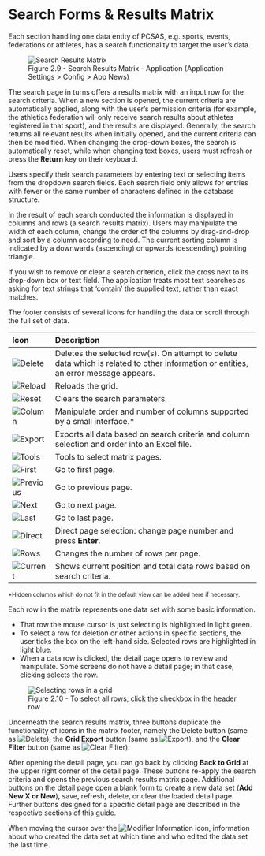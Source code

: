 # Search Forms & Results Matrix

Each section handling one data entity of PCSAS, e.g. sports, events, federations or athletes, has 
a search functionality to target the user’s data.

<figure>
    <img class="screenshot" src="_img/figures/2.9-search-results-matrix.png" alt="Search Results Matrix">
    <figcaption>Figure 2.9 - Search Results Matrix - Application (Application Settings > Config > App News)</figcaption>
</figure>

The search page in turns offers a results matrix with an input row for the search criteria. When a 
new section is opened, the current criteria are automatically applied, along with the user’s 
permission criteria (for example, the athletics federation will only receive search results about 
athletes registered in that sport), and the results are displayed. Generally, the search returns all
relevant results when initially opened, and the current criteria can then be modified. When 
changing the drop-down boxes, the search is automatically reset, while when changing text 
boxes, users must refresh or press the **Return** key on their keyboard.

Users specify their search parameters by entering text or selecting items from the dropdown 
search fields. Each search field only allows for entries with fewer or the same number of 
characters defined in the database structure. 

In the result of each search conducted the information is displayed in columns and rows (a 
search results matrix). Users may manipulate the width of each column, change the order of the 
columns by drag-and-drop and sort by a column according to need. The current sorting column 
is indicated by a downwards (ascending) or upwards (descending) pointing triangle.

If you wish to remove or clear a search criterion, click the cross next to its drop-down box or text 
field. The application treats most text searches as asking for text strings that ‘contain’ the 
supplied text, rather than exact matches.

The footer consists of several icons for handling the data or scroll through the full set of data.

| **Icon**                                                                              | **Description**                                                                                                                     |
| :------------------------------------------------------------------------------------ | :---------------------------------------------------------------------------------------------------------------------------------- |
| <img src="_img/inline/icon-delete.svg" alt="Delete" class="inline svg-large">         | Deletes the selected row(s). On attempt to delete data which is related to other information or entities, an error message appears. |
| <img src="_img/inline/icon-reload.svg" alt="Reload" class="inline svg-large">         | Reloads the grid.                                                                                                                   |
| <img src="_img/inline/icon-filter-remove.svg" alt="Reset" class="inline svg-large">   | Clears the search parameters.                                                                                                       |
| <img src="_img/inline/icon-format-columns.svg" alt="Column" class="inline svg-large"> | Manipulate order and number of columns supported by a small interface.<span class="asterisk">*</span>                               |
| <img src="_img/inline/icon-excel-download.svg" alt="Export" class="inline svg-large"> | Exports all data based on search criteria and column selection and order into an Excel file.                                        |
| <img src="_img/inline/icon-tools.png" alt="Tools" class="inline icon-set">            | Tools to select matrix pages.                                                                                                       |
| <img src="_img/inline/icon-first.png" alt="First" class="inline icon-set">            | Go to first page.                                                                                                                   |
| <img src="_img/inline/icon-previous.png" alt="Previous" class="inline icon-set">      | Go to previous page.                                                                                                                |
| <img src="_img/inline/icon-next.png" alt="Next" class="inline icon-set">              | Go to next page.                                                                                                                    |
| <img src="_img/inline/icon-last.png" alt="Last" class="inline icon-set">              | Go to last page.                                                                                                                    |
| <img src="_img/inline/icon-direct.png" alt="Direct" class="inline icon-set">          | Direct page selection: change page number and press **Enter**.                                                                      |
| <img src="_img/inline/icon-rows.png" alt="Rows" class="inline icon-set">              | Changes the number of rows per page.                                                                                                |
| <img src="_img/inline/icon-current.png" alt="Current" class="inline icon-set">        | Shows current position and total data rows based on search criteria.                                                                |

<p class="footnote">
    <small><span class="asterisk">*</span>Hidden columns which do not fit in the default view can be added here if necessary.</small>
</p>

Each row in the matrix represents one data set with some basic information. 
- That row the mouse cursor is just selecting is highlighted in light green. 
- To select a row for deletion or other actions in specific sections, the user ticks the box on 
the left-hand side. Selected rows are highlighted in light blue.
-  When a data row is clicked, the detail page opens to review and manipulate. Some 
screens do not have a detail page; in that case, clicking selects the row.

<figure>
    <img class="screenshot" src="_img/figures/2.10-selecting-rows-in-a-grid.png" alt="Selecting rows in a grid">
    <figcaption>Figure 2.10 - To select all rows, click the checkbox in the header row</figcaption>
</figure>

Underneath the search results matrix, three buttons duplicate the functionality of icons in the 
matrix footer, namely the Delete button (same as <img src="_img/inline/icon-delete.svg" alt="Delete" class="inline svg-small">), 
the **Grid Export** button (same as <img src="_img/inline/icon-excel-download.svg" alt="Export" class="inline svg-small">), and 
the **Clear Filter** button (same as <img src="_img/inline/icon-filter-remove.svg" alt="Clear Filter" class="inline svg-small">).

After opening the detail page, you can go back by clicking **Back to Grid** at the upper right corner of the detail page. 
These buttons re-apply the search criteria and opens the previous search results matrix page. Additional buttons 
on the detail page open a blank form to create a new data set (**Add New X or New**), save, refresh, delete, or 
clear the loaded detail page. Further buttons designed for a specific detail page are described in the respective 
sections of this guide.

When moving the cursor over the <img src="_img/inline/icon-modifier-info.svg" alt="Modifier Information" class="inline svg-small"> 
icon, information about who created the data set at which time and who edited the data set the last time. 